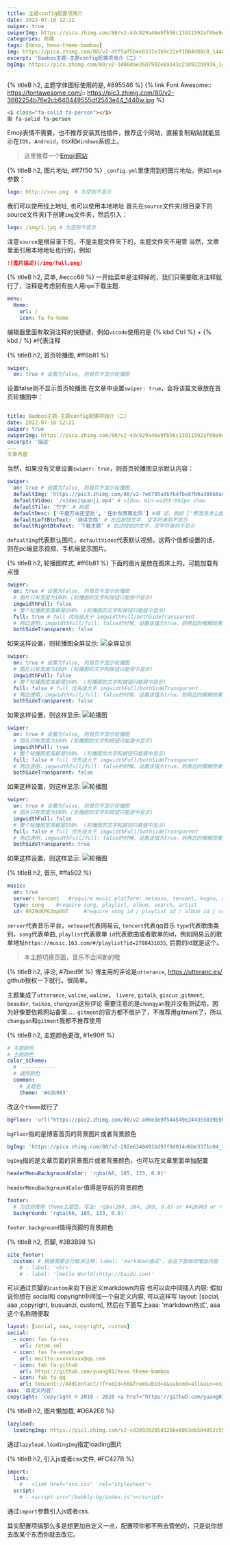 ```yaml
---
title: 主题config配置项简介
date: 2022-07-16 12:21
swiper: true
swiperImg: https://pica.zhimg.com/80/v2-4dc929a46e9fb56c13911592af0be9dc_1440w.jpg?source=1940ef5c
categories: 前端
tags: [Hexo, hexo-theme-bamboo]
img: https://pica.zhimg.com/80/v2-dff5af5b4e0331e3b9c22ef1004d88c8_1440w.jpg
excerpt: 'Bamboo主题-主题config配置项简介（二）'
bgImg: https://picx.zhimg.com/80/v2-3486dae2687982e8a141c23d922b9936_1440w.webp
---
```

{% titleB h2, 主题字体图标使用的是, #895546 %}
{% link Font Awesome:: https://fontawesome.com/:: https://pic3.zhimg.com/80/v2-3662254b76e2cb640449555df2543e44_1440w.jpg %}

``` html
<i class="fa-solid fa-person"></i>
取 fa-solid fa-person
```

Emoji表情不需要，也不推荐安装其他插件，推荐这个网站，直接复制粘贴就能显示在`IOS`，`Android`，`OSX`和`Windows`系统上。
> 这里推荐一个[Emoji网站](https://copy.emojiall.com/zh-hans/)

{% titleB h2, 图片地址, #ff7f50 %}
`_config.yml`里使用到的图片地址，例如`logo`参数：
``` yaml
logo: http://xxx.png  # 为空则不显示
```
我们可以使用线上地址, 也可以使用本地地址
首先在`source`文件夹(根目录下的source文件夹)下创建`img`文件夹，然后引入：
``` yaml
logo: /img/1.jpg # 为空则不显示
```
注意`source`是根目录下的，不是主题文件夹下的，主题文件夹不用管
当然，文章里面引用本地地址也行的，例如
``` md
![图片描述](/img/full.png)
```

{% titleB h2, 菜单, #eccc68 %}
一开始菜单是注释掉的，我们只需要取消注释就行了，注释是考虑到有些人用`npm`下载主题.
``` yaml
menu:
  Home:
    url: /
    icon: fa fa-home
```
编辑器里面有取消注释的快捷键，例如`vscode`使用的是  {% kbd Ctrl %} + {% kbd / %}
`#`代表注释

{% titleB h2, 首页轮播图, #ff6b81 %}
``` yaml
swiper:
  on: true # 设置为false, 则首页不显示轮播图
```
设置false则不显示首页轮播图
在文章中设置`swiper: true`，会将该篇文章放在首页轮播图中：
``` yaml
---
title: Bamboo主题-主题config配置项简介（二）
date: 2022-07-16 12:21
swiper: true
swiperImg: https://pica.zhimg.com/80/v2-4dc929a46e9fb56c13911592af0be9dc_1440w.jpg?source=1940ef5c
excerpt: '描述'
---
文章内容
```
当然，如果没有文章设置`swiper: true`，则首页轮播图显示默认内容：
``` yaml
swiper:
  on: true # 设置为false, 则首页不显示轮播图
  defaultImg: 'https://pic3.zhimg.com/80/v2-7e6795a0b7b4fbe87b0a388b8a052f78_1440w.jpg' # 图片，没有则随机选取
  defaultVideo: '/video/quanji.mp4' # video，min-width:992px show
  defaultTile: '竹子' # 标题
  defaultDesc: ['千磨万击还坚劲', '任尔东西南北风'] #描 述，例如 ['煮酒洗净尘嚣，论知交', '万般付之一笑，共偕老']
  defaultLeftBtnText: '阅读文档' # 左边按钮文字, 空字符串则不显示
  defaultRightBtnText: '下载主题' # 右边按钮的文字，空字符串则不显示
```
`defaultImg`代表默认图片，`defaultVideo`代表默认视频，这两个值都设置的话，则在pc端显示视频，手机端显示图片。

{% titleB h2, 轮播图样式, #ff6b81 %}
下面的图片是放在图床上的，可能加载有点慢
``` yaml
swiper:
  on: true # 设置为false, 则首页不显示轮播图
  # 图片只有宽度为100% (轮播图的文字和按钮只能居中显示)
  imgwidthFull: false
  # 整个轮播图宽高都是100%  (轮播图的文字和按钮只能居中显示)
  full: true # full 优先级大于 imgwidthFull/bothSideTransparent
  # 两边透明，imgwidthFull/full: false的时候，设置该值为true，则两边的模糊效果为透明
  bothSideTransparent: false
```
如果这样设置，则轮播图全屏显示:
![全屏显示](https://pic1.zhimg.com/80/v2-4ece87ab462f56348c4c811ce92b45e0_1440w.webp)

``` yaml
swiper:
  on: true # 设置为false, 则首页不显示轮播图
  # 图片只有宽度为100% (轮播图的文字和按钮只能居中显示)
  imgwidthFull: false
  # 整个轮播图宽高都是100%  (轮播图的文字和按钮只能居中显示)
  full: false # full 优先级大于 imgwidthFull/bothSideTransparent
  # 两边透明，imgwidthFull/full: false的时候，设置该值为true，则两边的模糊效果为透明
  bothSideTransparent: false
```
如果这样设置，则这样显示:
![轮播图](https://pic4.zhimg.com/80/v2-1dd554903686109133be658b11aa23cf_1440w.webp)

``` yaml
swiper:
  on: true # 设置为false, 则首页不显示轮播图
  # 图片只有宽度为100% (轮播图的文字和按钮只能居中显示)
  imgwidthFull: true
  # 整个轮播图宽高都是100%  (轮播图的文字和按钮只能居中显示)
  full: false # full 优先级大于 imgwidthFull/bothSideTransparent
  # 两边透明，imgwidthFull/full: false的时候，设置该值为true，则两边的模糊效果为透明
  bothSideTransparent: false
```
如果这样设置，则这样显示:
![轮播图](https://pic4.zhimg.com/80/v2-85a8cebd321b95b1a93bbe888d4e29ef_1440w.webp)


``` yaml
swiper:
  on: true # 设置为false, 则首页不显示轮播图
  # 图片只有宽度为100% (轮播图的文字和按钮只能居中显示)
  imgwidthFull: false
  # 整个轮播图宽高都是100%  (轮播图的文字和按钮只能居中显示)
  full: false # full 优先级大于 imgwidthFull/bothSideTransparent
  # 两边透明，imgwidthFull/full: false的时候，设置该值为true，则两边的模糊效果为透明
  bothSideTransparent: true
```
如果这样设置，则这样显示:
![轮播图](https://pic2.zhimg.com/80/v2-f7b6bc9b3d803dcffb839c690fbab795_1440w.webp)

{% titleB h2, 音乐, #ffa502 %}
``` yaml
music:
  on: true
  server: tencent   #require music platform: netease, tencent, kugou, xiami, baidu
  type: song    #require song, playlist, album, search, artist
  id: 0020dKPG3mp0GT     #require song id / playlist id / album id / search keyword
```
`server`代表音乐平台，`netease`代表网易云, `tencent`代表qq音乐
`type`代表歌曲类别，`song`代表单曲, `playlist`代表歌单
`id`代表歌曲或者歌单的id，例如网易云的歌单地址`https://music.163.com/#/playlist?id=2788431035`, 后面的id就是这个。

> 本主题切换页面，音乐不会间断的哦

{% titleB h2, 评论, #7bed9f %}
博主用的评论是`utterance`, https://utteranc.es/ github授权一下就行。很简单。

主题集成了`utterance`, `valine`, `waline`， `livere`, `gitalk`, `giscus` ,`gitment`, `beaudar`, `twikoo`, `changyan`这些评论
需要注意的是`changyan`我并没有测试哈，因为好像要依赖网站备案.....
`gitment`的官方都不维护了，不推荐用gitment了，所以`changyan`和`gitment`我都不推荐使用

{% titleB h2, 主题颜色更改, #1e90ff %}
``` yaml
# 主题颜色
# 主题颜色
color_scheme:
  # ------------
  # 通用颜色
  common:
    # 主题色
    theme: '#42b983'
```
改这个`theme`就行了

``` yaml
bgFloor: 'url("https://pic2.zhimg.com/80/v2-a90e3e9f544549e244355039b96bd606_1440w.jpg")
```
`bgFloor`指的是博客首页的背景图片或者背景颜色

``` yaml
bgImg: 'https://pica.zhimg.com/80/v2-292e6340491bd97f9d014d6be3371c04_1440w.jpg'
```
`bgImg`指的是文章页面的背景图片或者背景颜色，也可以在文章里面单独配置

``` yaml
headerMenuBackgroundColor: 'rgba(66, 185, 133, 0.8)'
```

`headerMenuBackgroundColor`值得是导航的背景颜色

``` yaml
footer:
  # 为空则使用 theme主题色，写法: rgba(268, 264, 269, 0.8) or #42b983 or red or 也可以是渐变颜色 linear-gradient(45deg, #ff9a9e 0%, #fad0c4 99%, #fad0c4 100%) or 也可以是url("图片地址")
  background: 'rgba(66, 185, 133, 0.8)' 
```
`footer.background`值得页脚的背景颜色

{% titleB h2, 页脚, #3B3B98 %}
``` yaml
site_footer:
  custom: # 根据需要自行取消注释，label: 'markdown格式'，会在下面继续增加内容
    # - label: '<br>'
    # - label: '[Hello World](http://baidu.com)'
```
可以通过页脚的`custom`来向下自定义markdown内容
也可以向中间插入内容:
假如说你想在 social和 copyright中间加一个自定义内容, 可以这样写 layout: [social, aaa ,copyright, busuanzi, custom], 然后在下面写上aaa: 'markdown格式', aaa这个名称随便取
``` yaml
layout: [social, aaa, copyright, custom]
social:
  - icon: fas fa-rss
    url: /atom.xml
  - icon: fas fa-envelope
    url: mailto:xxxxxxxxx@qq.com
  - icon: fab fa-github
    url: https://github.com/yuang01/hexo-theme-bamboo
  - icon: fab fa-qq
    url: tencent://AddContact/?fromId=50&fromSubId=1&subcmd=all&uin=xxxxxxxxx
aaa: '自定义内容'
copyright: 'Copyright © 2019 - 2020 <a href="https://github.com/yuang01">yuang01</a> | Powered by <a href="https://hexo.io/zh-cn/docs/">Hexo</a> | Theme <a href="https://github.com/yuang01/theme">Bamboo</a> '
```

{% titleB h2, 图片懒加载, #D6A2E8 %}
``` yaml
lazyload:
  loadingImg: https://pic1.zhimg.com/v2-cd38920285d125be80b3eb504052c550_b.webp
```
通过`lazyload.loadingImg`指定loading图片

{% titleB h2, 引入js或者css文件, #FC427B %}

``` yaml
import:
  link:
    # - <link href="xxx.css"  rel="stylesheet">
  script: 
    # - <script src="/bubbly-bg/index.js"></script>
```
通过`import`参数引入js或者css.

其实配置项搞那么多是想更加自定义一点，配置项你都不用去管他的，只是说你想去改某个东西你就去改它。